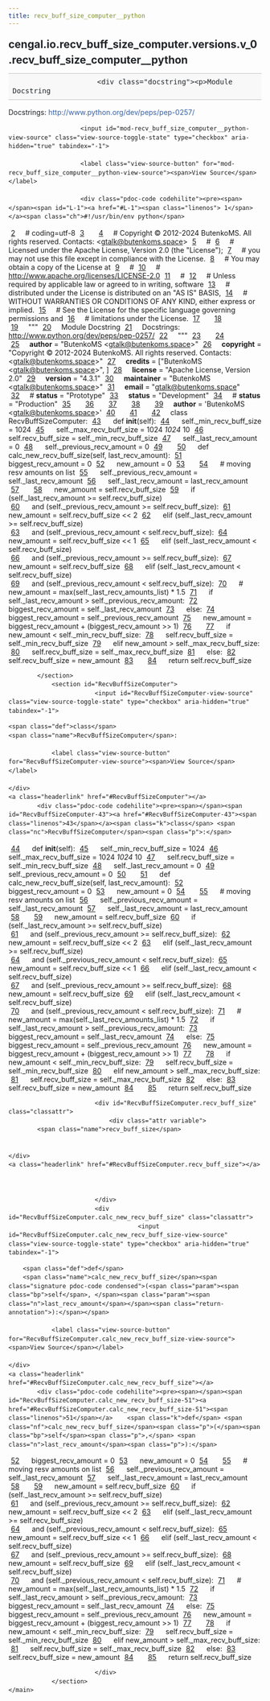 ```yaml
---
title: recv_buff_size_computer__python
---
```


<div>
    <main class="pdoc">
            <section class="module-info">
                    <h1 class="modulename">
cengal<wbr>.io<wbr>.recv_buff_size_computer<wbr>.versions<wbr>.v_0<wbr>.recv_buff_size_computer__python    </h1>

                        <div class="docstring"><p>Module Docstring
Docstrings: <a href="http://www.python.org/dev/peps/pep-0257/">http://www.python.org/dev/peps/pep-0257/</a></p>
</div>

                        <input id="mod-recv_buff_size_computer__python-view-source" class="view-source-toggle-state" type="checkbox" aria-hidden="true" tabindex="-1">

                        <label class="view-source-button" for="mod-recv_buff_size_computer__python-view-source"><span>View Source</span></label>

                        <div class="pdoc-code codehilite"><pre><span></span><span id="L-1"><a href="#L-1"><span class="linenos"> 1</span></a><span class="ch">#!/usr/bin/env python</span>
</span><span id="L-2"><a href="#L-2"><span class="linenos"> 2</span></a><span class="c1"># coding=utf-8</span>
</span><span id="L-3"><a href="#L-3"><span class="linenos"> 3</span></a>
</span><span id="L-4"><a href="#L-4"><span class="linenos"> 4</span></a><span class="c1"># Copyright © 2012-2024 ButenkoMS. All rights reserved. Contacts: &lt;gtalk@butenkoms.space&gt;</span>
</span><span id="L-5"><a href="#L-5"><span class="linenos"> 5</span></a><span class="c1"># </span>
</span><span id="L-6"><a href="#L-6"><span class="linenos"> 6</span></a><span class="c1"># Licensed under the Apache License, Version 2.0 (the &quot;License&quot;);</span>
</span><span id="L-7"><a href="#L-7"><span class="linenos"> 7</span></a><span class="c1"># you may not use this file except in compliance with the License.</span>
</span><span id="L-8"><a href="#L-8"><span class="linenos"> 8</span></a><span class="c1"># You may obtain a copy of the License at</span>
</span><span id="L-9"><a href="#L-9"><span class="linenos"> 9</span></a><span class="c1"># </span>
</span><span id="L-10"><a href="#L-10"><span class="linenos">10</span></a><span class="c1">#     http://www.apache.org/licenses/LICENSE-2.0</span>
</span><span id="L-11"><a href="#L-11"><span class="linenos">11</span></a><span class="c1"># </span>
</span><span id="L-12"><a href="#L-12"><span class="linenos">12</span></a><span class="c1"># Unless required by applicable law or agreed to in writing, software</span>
</span><span id="L-13"><a href="#L-13"><span class="linenos">13</span></a><span class="c1"># distributed under the License is distributed on an &quot;AS IS&quot; BASIS,</span>
</span><span id="L-14"><a href="#L-14"><span class="linenos">14</span></a><span class="c1"># WITHOUT WARRANTIES OR CONDITIONS OF ANY KIND, either express or implied.</span>
</span><span id="L-15"><a href="#L-15"><span class="linenos">15</span></a><span class="c1"># See the License for the specific language governing permissions and</span>
</span><span id="L-16"><a href="#L-16"><span class="linenos">16</span></a><span class="c1"># limitations under the License.</span>
</span><span id="L-17"><a href="#L-17"><span class="linenos">17</span></a>
</span><span id="L-18"><a href="#L-18"><span class="linenos">18</span></a>
</span><span id="L-19"><a href="#L-19"><span class="linenos">19</span></a><span class="sd">&quot;&quot;&quot;</span>
</span><span id="L-20"><a href="#L-20"><span class="linenos">20</span></a><span class="sd">Module Docstring</span>
</span><span id="L-21"><a href="#L-21"><span class="linenos">21</span></a><span class="sd">Docstrings: http://www.python.org/dev/peps/pep-0257/</span>
</span><span id="L-22"><a href="#L-22"><span class="linenos">22</span></a><span class="sd">&quot;&quot;&quot;</span>
</span><span id="L-23"><a href="#L-23"><span class="linenos">23</span></a>
</span><span id="L-24"><a href="#L-24"><span class="linenos">24</span></a>
</span><span id="L-25"><a href="#L-25"><span class="linenos">25</span></a><span class="n">__author__</span> <span class="o">=</span> <span class="s2">&quot;ButenkoMS &lt;gtalk@butenkoms.space&gt;&quot;</span>
</span><span id="L-26"><a href="#L-26"><span class="linenos">26</span></a><span class="n">__copyright__</span> <span class="o">=</span> <span class="s2">&quot;Copyright © 2012-2024 ButenkoMS. All rights reserved. Contacts: &lt;gtalk@butenkoms.space&gt;&quot;</span>
</span><span id="L-27"><a href="#L-27"><span class="linenos">27</span></a><span class="n">__credits__</span> <span class="o">=</span> <span class="p">[</span><span class="s2">&quot;ButenkoMS &lt;gtalk@butenkoms.space&gt;&quot;</span><span class="p">,</span> <span class="p">]</span>
</span><span id="L-28"><a href="#L-28"><span class="linenos">28</span></a><span class="n">__license__</span> <span class="o">=</span> <span class="s2">&quot;Apache License, Version 2.0&quot;</span>
</span><span id="L-29"><a href="#L-29"><span class="linenos">29</span></a><span class="n">__version__</span> <span class="o">=</span> <span class="s2">&quot;4.3.1&quot;</span>
</span><span id="L-30"><a href="#L-30"><span class="linenos">30</span></a><span class="n">__maintainer__</span> <span class="o">=</span> <span class="s2">&quot;ButenkoMS &lt;gtalk@butenkoms.space&gt;&quot;</span>
</span><span id="L-31"><a href="#L-31"><span class="linenos">31</span></a><span class="n">__email__</span> <span class="o">=</span> <span class="s2">&quot;gtalk@butenkoms.space&quot;</span>
</span><span id="L-32"><a href="#L-32"><span class="linenos">32</span></a><span class="c1"># __status__ = &quot;Prototype&quot;</span>
</span><span id="L-33"><a href="#L-33"><span class="linenos">33</span></a><span class="n">__status__</span> <span class="o">=</span> <span class="s2">&quot;Development&quot;</span>
</span><span id="L-34"><a href="#L-34"><span class="linenos">34</span></a><span class="c1"># __status__ = &quot;Production&quot;</span>
</span><span id="L-35"><a href="#L-35"><span class="linenos">35</span></a>
</span><span id="L-36"><a href="#L-36"><span class="linenos">36</span></a>
</span><span id="L-37"><a href="#L-37"><span class="linenos">37</span></a>
</span><span id="L-38"><a href="#L-38"><span class="linenos">38</span></a>
</span><span id="L-39"><a href="#L-39"><span class="linenos">39</span></a><span class="n">__author__</span> <span class="o">=</span> <span class="s1">&#39;ButenkoMS &lt;gtalk@butenkoms.space&gt;&#39;</span>
</span><span id="L-40"><a href="#L-40"><span class="linenos">40</span></a>
</span><span id="L-41"><a href="#L-41"><span class="linenos">41</span></a>
</span><span id="L-42"><a href="#L-42"><span class="linenos">42</span></a><span class="k">class</span> <span class="nc">RecvBuffSizeComputer</span><span class="p">:</span>
</span><span id="L-43"><a href="#L-43"><span class="linenos">43</span></a>    <span class="k">def</span> <span class="fm">__init__</span><span class="p">(</span><span class="bp">self</span><span class="p">):</span>
</span><span id="L-44"><a href="#L-44"><span class="linenos">44</span></a>        <span class="bp">self</span><span class="o">.</span><span class="n">_min_recv_buff_size</span> <span class="o">=</span> <span class="mi">1024</span>
</span><span id="L-45"><a href="#L-45"><span class="linenos">45</span></a>        <span class="bp">self</span><span class="o">.</span><span class="n">_max_recv_buff_size</span> <span class="o">=</span> <span class="mi">1024</span> <span class="o">*</span> <span class="mi">1024</span> <span class="o">*</span> <span class="mi">10</span>
</span><span id="L-46"><a href="#L-46"><span class="linenos">46</span></a>        <span class="bp">self</span><span class="o">.</span><span class="n">recv_buff_size</span> <span class="o">=</span> <span class="bp">self</span><span class="o">.</span><span class="n">_min_recv_buff_size</span>
</span><span id="L-47"><a href="#L-47"><span class="linenos">47</span></a>        <span class="bp">self</span><span class="o">.</span><span class="n">_last_recv_amount</span> <span class="o">=</span> <span class="mi">0</span>
</span><span id="L-48"><a href="#L-48"><span class="linenos">48</span></a>        <span class="bp">self</span><span class="o">.</span><span class="n">_previous_recv_amount</span> <span class="o">=</span> <span class="mi">0</span>
</span><span id="L-49"><a href="#L-49"><span class="linenos">49</span></a>
</span><span id="L-50"><a href="#L-50"><span class="linenos">50</span></a>    <span class="k">def</span> <span class="nf">calc_new_recv_buff_size</span><span class="p">(</span><span class="bp">self</span><span class="p">,</span> <span class="n">last_recv_amount</span><span class="p">):</span>
</span><span id="L-51"><a href="#L-51"><span class="linenos">51</span></a>        <span class="n">biggest_recv_amount</span> <span class="o">=</span> <span class="mi">0</span>
</span><span id="L-52"><a href="#L-52"><span class="linenos">52</span></a>        <span class="n">new_amount</span> <span class="o">=</span> <span class="mi">0</span>
</span><span id="L-53"><a href="#L-53"><span class="linenos">53</span></a>
</span><span id="L-54"><a href="#L-54"><span class="linenos">54</span></a>        <span class="c1"># moving resv amounts on list</span>
</span><span id="L-55"><a href="#L-55"><span class="linenos">55</span></a>        <span class="bp">self</span><span class="o">.</span><span class="n">_previous_recv_amount</span> <span class="o">=</span> <span class="bp">self</span><span class="o">.</span><span class="n">_last_recv_amount</span>
</span><span id="L-56"><a href="#L-56"><span class="linenos">56</span></a>        <span class="bp">self</span><span class="o">.</span><span class="n">_last_recv_amount</span> <span class="o">=</span> <span class="n">last_recv_amount</span>
</span><span id="L-57"><a href="#L-57"><span class="linenos">57</span></a>
</span><span id="L-58"><a href="#L-58"><span class="linenos">58</span></a>        <span class="n">new_amount</span> <span class="o">=</span> <span class="bp">self</span><span class="o">.</span><span class="n">recv_buff_size</span>
</span><span id="L-59"><a href="#L-59"><span class="linenos">59</span></a>        <span class="k">if</span> <span class="p">(</span><span class="bp">self</span><span class="o">.</span><span class="n">_last_recv_amount</span> <span class="o">&gt;=</span> <span class="bp">self</span><span class="o">.</span><span class="n">recv_buff_size</span><span class="p">)</span> \
</span><span id="L-60"><a href="#L-60"><span class="linenos">60</span></a>                <span class="ow">and</span> <span class="p">(</span><span class="bp">self</span><span class="o">.</span><span class="n">_previous_recv_amount</span> <span class="o">&gt;=</span> <span class="bp">self</span><span class="o">.</span><span class="n">recv_buff_size</span><span class="p">):</span>
</span><span id="L-61"><a href="#L-61"><span class="linenos">61</span></a>            <span class="n">new_amount</span> <span class="o">=</span> <span class="bp">self</span><span class="o">.</span><span class="n">recv_buff_size</span> <span class="o">&lt;&lt;</span> <span class="mi">2</span>
</span><span id="L-62"><a href="#L-62"><span class="linenos">62</span></a>        <span class="k">elif</span> <span class="p">(</span><span class="bp">self</span><span class="o">.</span><span class="n">_last_recv_amount</span> <span class="o">&gt;=</span> <span class="bp">self</span><span class="o">.</span><span class="n">recv_buff_size</span><span class="p">)</span> \
</span><span id="L-63"><a href="#L-63"><span class="linenos">63</span></a>                <span class="ow">and</span> <span class="p">(</span><span class="bp">self</span><span class="o">.</span><span class="n">_previous_recv_amount</span> <span class="o">&lt;</span> <span class="bp">self</span><span class="o">.</span><span class="n">recv_buff_size</span><span class="p">):</span>
</span><span id="L-64"><a href="#L-64"><span class="linenos">64</span></a>            <span class="n">new_amount</span> <span class="o">=</span> <span class="bp">self</span><span class="o">.</span><span class="n">recv_buff_size</span> <span class="o">&lt;&lt;</span> <span class="mi">1</span>
</span><span id="L-65"><a href="#L-65"><span class="linenos">65</span></a>        <span class="k">elif</span> <span class="p">(</span><span class="bp">self</span><span class="o">.</span><span class="n">_last_recv_amount</span> <span class="o">&lt;</span> <span class="bp">self</span><span class="o">.</span><span class="n">recv_buff_size</span><span class="p">)</span> \
</span><span id="L-66"><a href="#L-66"><span class="linenos">66</span></a>                <span class="ow">and</span> <span class="p">(</span><span class="bp">self</span><span class="o">.</span><span class="n">_previous_recv_amount</span> <span class="o">&gt;=</span> <span class="bp">self</span><span class="o">.</span><span class="n">recv_buff_size</span><span class="p">):</span>
</span><span id="L-67"><a href="#L-67"><span class="linenos">67</span></a>            <span class="n">new_amount</span> <span class="o">=</span> <span class="bp">self</span><span class="o">.</span><span class="n">recv_buff_size</span>
</span><span id="L-68"><a href="#L-68"><span class="linenos">68</span></a>        <span class="k">elif</span> <span class="p">(</span><span class="bp">self</span><span class="o">.</span><span class="n">_last_recv_amount</span> <span class="o">&lt;</span> <span class="bp">self</span><span class="o">.</span><span class="n">recv_buff_size</span><span class="p">)</span> \
</span><span id="L-69"><a href="#L-69"><span class="linenos">69</span></a>                <span class="ow">and</span> <span class="p">(</span><span class="bp">self</span><span class="o">.</span><span class="n">_previous_recv_amount</span> <span class="o">&lt;</span> <span class="bp">self</span><span class="o">.</span><span class="n">recv_buff_size</span><span class="p">):</span>
</span><span id="L-70"><a href="#L-70"><span class="linenos">70</span></a>            <span class="c1"># new_amount = max(self._last_recv_amounts_list) * 1.5</span>
</span><span id="L-71"><a href="#L-71"><span class="linenos">71</span></a>            <span class="k">if</span> <span class="bp">self</span><span class="o">.</span><span class="n">_last_recv_amount</span> <span class="o">&gt;</span> <span class="bp">self</span><span class="o">.</span><span class="n">_previous_recv_amount</span><span class="p">:</span>
</span><span id="L-72"><a href="#L-72"><span class="linenos">72</span></a>                <span class="n">biggest_recv_amount</span> <span class="o">=</span> <span class="bp">self</span><span class="o">.</span><span class="n">_last_recv_amount</span>
</span><span id="L-73"><a href="#L-73"><span class="linenos">73</span></a>            <span class="k">else</span><span class="p">:</span>
</span><span id="L-74"><a href="#L-74"><span class="linenos">74</span></a>                <span class="n">biggest_recv_amount</span> <span class="o">=</span> <span class="bp">self</span><span class="o">.</span><span class="n">_previous_recv_amount</span>
</span><span id="L-75"><a href="#L-75"><span class="linenos">75</span></a>            <span class="n">new_amount</span> <span class="o">=</span> <span class="n">biggest_recv_amount</span> <span class="o">+</span> <span class="p">(</span><span class="n">biggest_recv_amount</span> <span class="o">&gt;&gt;</span> <span class="mi">1</span><span class="p">)</span>
</span><span id="L-76"><a href="#L-76"><span class="linenos">76</span></a>
</span><span id="L-77"><a href="#L-77"><span class="linenos">77</span></a>        <span class="k">if</span> <span class="n">new_amount</span> <span class="o">&lt;</span> <span class="bp">self</span><span class="o">.</span><span class="n">_min_recv_buff_size</span><span class="p">:</span>
</span><span id="L-78"><a href="#L-78"><span class="linenos">78</span></a>            <span class="bp">self</span><span class="o">.</span><span class="n">recv_buff_size</span> <span class="o">=</span> <span class="bp">self</span><span class="o">.</span><span class="n">_min_recv_buff_size</span>
</span><span id="L-79"><a href="#L-79"><span class="linenos">79</span></a>        <span class="k">elif</span> <span class="n">new_amount</span> <span class="o">&gt;</span> <span class="bp">self</span><span class="o">.</span><span class="n">_max_recv_buff_size</span><span class="p">:</span>
</span><span id="L-80"><a href="#L-80"><span class="linenos">80</span></a>            <span class="bp">self</span><span class="o">.</span><span class="n">recv_buff_size</span> <span class="o">=</span> <span class="bp">self</span><span class="o">.</span><span class="n">_max_recv_buff_size</span>
</span><span id="L-81"><a href="#L-81"><span class="linenos">81</span></a>        <span class="k">else</span><span class="p">:</span>
</span><span id="L-82"><a href="#L-82"><span class="linenos">82</span></a>            <span class="bp">self</span><span class="o">.</span><span class="n">recv_buff_size</span> <span class="o">=</span> <span class="n">new_amount</span>
</span><span id="L-83"><a href="#L-83"><span class="linenos">83</span></a>
</span><span id="L-84"><a href="#L-84"><span class="linenos">84</span></a>        <span class="k">return</span> <span class="bp">self</span><span class="o">.</span><span class="n">recv_buff_size</span>
</span></pre></div>


            </section>
                <section id="RecvBuffSizeComputer">
                            <input id="RecvBuffSizeComputer-view-source" class="view-source-toggle-state" type="checkbox" aria-hidden="true" tabindex="-1">
<div class="attr class">
            
    <span class="def">class</span>
    <span class="name">RecvBuffSizeComputer</span>:

                <label class="view-source-button" for="RecvBuffSizeComputer-view-source"><span>View Source</span></label>

    </div>
    <a class="headerlink" href="#RecvBuffSizeComputer"></a>
            <div class="pdoc-code codehilite"><pre><span></span><span id="RecvBuffSizeComputer-43"><a href="#RecvBuffSizeComputer-43"><span class="linenos">43</span></a><span class="k">class</span> <span class="nc">RecvBuffSizeComputer</span><span class="p">:</span>
</span><span id="RecvBuffSizeComputer-44"><a href="#RecvBuffSizeComputer-44"><span class="linenos">44</span></a>    <span class="k">def</span> <span class="fm">__init__</span><span class="p">(</span><span class="bp">self</span><span class="p">):</span>
</span><span id="RecvBuffSizeComputer-45"><a href="#RecvBuffSizeComputer-45"><span class="linenos">45</span></a>        <span class="bp">self</span><span class="o">.</span><span class="n">_min_recv_buff_size</span> <span class="o">=</span> <span class="mi">1024</span>
</span><span id="RecvBuffSizeComputer-46"><a href="#RecvBuffSizeComputer-46"><span class="linenos">46</span></a>        <span class="bp">self</span><span class="o">.</span><span class="n">_max_recv_buff_size</span> <span class="o">=</span> <span class="mi">1024</span> <span class="o">*</span> <span class="mi">1024</span> <span class="o">*</span> <span class="mi">10</span>
</span><span id="RecvBuffSizeComputer-47"><a href="#RecvBuffSizeComputer-47"><span class="linenos">47</span></a>        <span class="bp">self</span><span class="o">.</span><span class="n">recv_buff_size</span> <span class="o">=</span> <span class="bp">self</span><span class="o">.</span><span class="n">_min_recv_buff_size</span>
</span><span id="RecvBuffSizeComputer-48"><a href="#RecvBuffSizeComputer-48"><span class="linenos">48</span></a>        <span class="bp">self</span><span class="o">.</span><span class="n">_last_recv_amount</span> <span class="o">=</span> <span class="mi">0</span>
</span><span id="RecvBuffSizeComputer-49"><a href="#RecvBuffSizeComputer-49"><span class="linenos">49</span></a>        <span class="bp">self</span><span class="o">.</span><span class="n">_previous_recv_amount</span> <span class="o">=</span> <span class="mi">0</span>
</span><span id="RecvBuffSizeComputer-50"><a href="#RecvBuffSizeComputer-50"><span class="linenos">50</span></a>
</span><span id="RecvBuffSizeComputer-51"><a href="#RecvBuffSizeComputer-51"><span class="linenos">51</span></a>    <span class="k">def</span> <span class="nf">calc_new_recv_buff_size</span><span class="p">(</span><span class="bp">self</span><span class="p">,</span> <span class="n">last_recv_amount</span><span class="p">):</span>
</span><span id="RecvBuffSizeComputer-52"><a href="#RecvBuffSizeComputer-52"><span class="linenos">52</span></a>        <span class="n">biggest_recv_amount</span> <span class="o">=</span> <span class="mi">0</span>
</span><span id="RecvBuffSizeComputer-53"><a href="#RecvBuffSizeComputer-53"><span class="linenos">53</span></a>        <span class="n">new_amount</span> <span class="o">=</span> <span class="mi">0</span>
</span><span id="RecvBuffSizeComputer-54"><a href="#RecvBuffSizeComputer-54"><span class="linenos">54</span></a>
</span><span id="RecvBuffSizeComputer-55"><a href="#RecvBuffSizeComputer-55"><span class="linenos">55</span></a>        <span class="c1"># moving resv amounts on list</span>
</span><span id="RecvBuffSizeComputer-56"><a href="#RecvBuffSizeComputer-56"><span class="linenos">56</span></a>        <span class="bp">self</span><span class="o">.</span><span class="n">_previous_recv_amount</span> <span class="o">=</span> <span class="bp">self</span><span class="o">.</span><span class="n">_last_recv_amount</span>
</span><span id="RecvBuffSizeComputer-57"><a href="#RecvBuffSizeComputer-57"><span class="linenos">57</span></a>        <span class="bp">self</span><span class="o">.</span><span class="n">_last_recv_amount</span> <span class="o">=</span> <span class="n">last_recv_amount</span>
</span><span id="RecvBuffSizeComputer-58"><a href="#RecvBuffSizeComputer-58"><span class="linenos">58</span></a>
</span><span id="RecvBuffSizeComputer-59"><a href="#RecvBuffSizeComputer-59"><span class="linenos">59</span></a>        <span class="n">new_amount</span> <span class="o">=</span> <span class="bp">self</span><span class="o">.</span><span class="n">recv_buff_size</span>
</span><span id="RecvBuffSizeComputer-60"><a href="#RecvBuffSizeComputer-60"><span class="linenos">60</span></a>        <span class="k">if</span> <span class="p">(</span><span class="bp">self</span><span class="o">.</span><span class="n">_last_recv_amount</span> <span class="o">&gt;=</span> <span class="bp">self</span><span class="o">.</span><span class="n">recv_buff_size</span><span class="p">)</span> \
</span><span id="RecvBuffSizeComputer-61"><a href="#RecvBuffSizeComputer-61"><span class="linenos">61</span></a>                <span class="ow">and</span> <span class="p">(</span><span class="bp">self</span><span class="o">.</span><span class="n">_previous_recv_amount</span> <span class="o">&gt;=</span> <span class="bp">self</span><span class="o">.</span><span class="n">recv_buff_size</span><span class="p">):</span>
</span><span id="RecvBuffSizeComputer-62"><a href="#RecvBuffSizeComputer-62"><span class="linenos">62</span></a>            <span class="n">new_amount</span> <span class="o">=</span> <span class="bp">self</span><span class="o">.</span><span class="n">recv_buff_size</span> <span class="o">&lt;&lt;</span> <span class="mi">2</span>
</span><span id="RecvBuffSizeComputer-63"><a href="#RecvBuffSizeComputer-63"><span class="linenos">63</span></a>        <span class="k">elif</span> <span class="p">(</span><span class="bp">self</span><span class="o">.</span><span class="n">_last_recv_amount</span> <span class="o">&gt;=</span> <span class="bp">self</span><span class="o">.</span><span class="n">recv_buff_size</span><span class="p">)</span> \
</span><span id="RecvBuffSizeComputer-64"><a href="#RecvBuffSizeComputer-64"><span class="linenos">64</span></a>                <span class="ow">and</span> <span class="p">(</span><span class="bp">self</span><span class="o">.</span><span class="n">_previous_recv_amount</span> <span class="o">&lt;</span> <span class="bp">self</span><span class="o">.</span><span class="n">recv_buff_size</span><span class="p">):</span>
</span><span id="RecvBuffSizeComputer-65"><a href="#RecvBuffSizeComputer-65"><span class="linenos">65</span></a>            <span class="n">new_amount</span> <span class="o">=</span> <span class="bp">self</span><span class="o">.</span><span class="n">recv_buff_size</span> <span class="o">&lt;&lt;</span> <span class="mi">1</span>
</span><span id="RecvBuffSizeComputer-66"><a href="#RecvBuffSizeComputer-66"><span class="linenos">66</span></a>        <span class="k">elif</span> <span class="p">(</span><span class="bp">self</span><span class="o">.</span><span class="n">_last_recv_amount</span> <span class="o">&lt;</span> <span class="bp">self</span><span class="o">.</span><span class="n">recv_buff_size</span><span class="p">)</span> \
</span><span id="RecvBuffSizeComputer-67"><a href="#RecvBuffSizeComputer-67"><span class="linenos">67</span></a>                <span class="ow">and</span> <span class="p">(</span><span class="bp">self</span><span class="o">.</span><span class="n">_previous_recv_amount</span> <span class="o">&gt;=</span> <span class="bp">self</span><span class="o">.</span><span class="n">recv_buff_size</span><span class="p">):</span>
</span><span id="RecvBuffSizeComputer-68"><a href="#RecvBuffSizeComputer-68"><span class="linenos">68</span></a>            <span class="n">new_amount</span> <span class="o">=</span> <span class="bp">self</span><span class="o">.</span><span class="n">recv_buff_size</span>
</span><span id="RecvBuffSizeComputer-69"><a href="#RecvBuffSizeComputer-69"><span class="linenos">69</span></a>        <span class="k">elif</span> <span class="p">(</span><span class="bp">self</span><span class="o">.</span><span class="n">_last_recv_amount</span> <span class="o">&lt;</span> <span class="bp">self</span><span class="o">.</span><span class="n">recv_buff_size</span><span class="p">)</span> \
</span><span id="RecvBuffSizeComputer-70"><a href="#RecvBuffSizeComputer-70"><span class="linenos">70</span></a>                <span class="ow">and</span> <span class="p">(</span><span class="bp">self</span><span class="o">.</span><span class="n">_previous_recv_amount</span> <span class="o">&lt;</span> <span class="bp">self</span><span class="o">.</span><span class="n">recv_buff_size</span><span class="p">):</span>
</span><span id="RecvBuffSizeComputer-71"><a href="#RecvBuffSizeComputer-71"><span class="linenos">71</span></a>            <span class="c1"># new_amount = max(self._last_recv_amounts_list) * 1.5</span>
</span><span id="RecvBuffSizeComputer-72"><a href="#RecvBuffSizeComputer-72"><span class="linenos">72</span></a>            <span class="k">if</span> <span class="bp">self</span><span class="o">.</span><span class="n">_last_recv_amount</span> <span class="o">&gt;</span> <span class="bp">self</span><span class="o">.</span><span class="n">_previous_recv_amount</span><span class="p">:</span>
</span><span id="RecvBuffSizeComputer-73"><a href="#RecvBuffSizeComputer-73"><span class="linenos">73</span></a>                <span class="n">biggest_recv_amount</span> <span class="o">=</span> <span class="bp">self</span><span class="o">.</span><span class="n">_last_recv_amount</span>
</span><span id="RecvBuffSizeComputer-74"><a href="#RecvBuffSizeComputer-74"><span class="linenos">74</span></a>            <span class="k">else</span><span class="p">:</span>
</span><span id="RecvBuffSizeComputer-75"><a href="#RecvBuffSizeComputer-75"><span class="linenos">75</span></a>                <span class="n">biggest_recv_amount</span> <span class="o">=</span> <span class="bp">self</span><span class="o">.</span><span class="n">_previous_recv_amount</span>
</span><span id="RecvBuffSizeComputer-76"><a href="#RecvBuffSizeComputer-76"><span class="linenos">76</span></a>            <span class="n">new_amount</span> <span class="o">=</span> <span class="n">biggest_recv_amount</span> <span class="o">+</span> <span class="p">(</span><span class="n">biggest_recv_amount</span> <span class="o">&gt;&gt;</span> <span class="mi">1</span><span class="p">)</span>
</span><span id="RecvBuffSizeComputer-77"><a href="#RecvBuffSizeComputer-77"><span class="linenos">77</span></a>
</span><span id="RecvBuffSizeComputer-78"><a href="#RecvBuffSizeComputer-78"><span class="linenos">78</span></a>        <span class="k">if</span> <span class="n">new_amount</span> <span class="o">&lt;</span> <span class="bp">self</span><span class="o">.</span><span class="n">_min_recv_buff_size</span><span class="p">:</span>
</span><span id="RecvBuffSizeComputer-79"><a href="#RecvBuffSizeComputer-79"><span class="linenos">79</span></a>            <span class="bp">self</span><span class="o">.</span><span class="n">recv_buff_size</span> <span class="o">=</span> <span class="bp">self</span><span class="o">.</span><span class="n">_min_recv_buff_size</span>
</span><span id="RecvBuffSizeComputer-80"><a href="#RecvBuffSizeComputer-80"><span class="linenos">80</span></a>        <span class="k">elif</span> <span class="n">new_amount</span> <span class="o">&gt;</span> <span class="bp">self</span><span class="o">.</span><span class="n">_max_recv_buff_size</span><span class="p">:</span>
</span><span id="RecvBuffSizeComputer-81"><a href="#RecvBuffSizeComputer-81"><span class="linenos">81</span></a>            <span class="bp">self</span><span class="o">.</span><span class="n">recv_buff_size</span> <span class="o">=</span> <span class="bp">self</span><span class="o">.</span><span class="n">_max_recv_buff_size</span>
</span><span id="RecvBuffSizeComputer-82"><a href="#RecvBuffSizeComputer-82"><span class="linenos">82</span></a>        <span class="k">else</span><span class="p">:</span>
</span><span id="RecvBuffSizeComputer-83"><a href="#RecvBuffSizeComputer-83"><span class="linenos">83</span></a>            <span class="bp">self</span><span class="o">.</span><span class="n">recv_buff_size</span> <span class="o">=</span> <span class="n">new_amount</span>
</span><span id="RecvBuffSizeComputer-84"><a href="#RecvBuffSizeComputer-84"><span class="linenos">84</span></a>
</span><span id="RecvBuffSizeComputer-85"><a href="#RecvBuffSizeComputer-85"><span class="linenos">85</span></a>        <span class="k">return</span> <span class="bp">self</span><span class="o">.</span><span class="n">recv_buff_size</span>
</span></pre></div>


    

                            <div id="RecvBuffSizeComputer.recv_buff_size" class="classattr">
                                <div class="attr variable">
            <span class="name">recv_buff_size</span>

        
    </div>
    <a class="headerlink" href="#RecvBuffSizeComputer.recv_buff_size"></a>
    
    

                            </div>
                            <div id="RecvBuffSizeComputer.calc_new_recv_buff_size" class="classattr">
                                        <input id="RecvBuffSizeComputer.calc_new_recv_buff_size-view-source" class="view-source-toggle-state" type="checkbox" aria-hidden="true" tabindex="-1">
<div class="attr function">
            
        <span class="def">def</span>
        <span class="name">calc_new_recv_buff_size</span><span class="signature pdoc-code condensed">(<span class="param"><span class="bp">self</span>, </span><span class="param"><span class="n">last_recv_amount</span></span><span class="return-annotation">):</span></span>

                <label class="view-source-button" for="RecvBuffSizeComputer.calc_new_recv_buff_size-view-source"><span>View Source</span></label>

    </div>
    <a class="headerlink" href="#RecvBuffSizeComputer.calc_new_recv_buff_size"></a>
            <div class="pdoc-code codehilite"><pre><span></span><span id="RecvBuffSizeComputer.calc_new_recv_buff_size-51"><a href="#RecvBuffSizeComputer.calc_new_recv_buff_size-51"><span class="linenos">51</span></a>    <span class="k">def</span> <span class="nf">calc_new_recv_buff_size</span><span class="p">(</span><span class="bp">self</span><span class="p">,</span> <span class="n">last_recv_amount</span><span class="p">):</span>
</span><span id="RecvBuffSizeComputer.calc_new_recv_buff_size-52"><a href="#RecvBuffSizeComputer.calc_new_recv_buff_size-52"><span class="linenos">52</span></a>        <span class="n">biggest_recv_amount</span> <span class="o">=</span> <span class="mi">0</span>
</span><span id="RecvBuffSizeComputer.calc_new_recv_buff_size-53"><a href="#RecvBuffSizeComputer.calc_new_recv_buff_size-53"><span class="linenos">53</span></a>        <span class="n">new_amount</span> <span class="o">=</span> <span class="mi">0</span>
</span><span id="RecvBuffSizeComputer.calc_new_recv_buff_size-54"><a href="#RecvBuffSizeComputer.calc_new_recv_buff_size-54"><span class="linenos">54</span></a>
</span><span id="RecvBuffSizeComputer.calc_new_recv_buff_size-55"><a href="#RecvBuffSizeComputer.calc_new_recv_buff_size-55"><span class="linenos">55</span></a>        <span class="c1"># moving resv amounts on list</span>
</span><span id="RecvBuffSizeComputer.calc_new_recv_buff_size-56"><a href="#RecvBuffSizeComputer.calc_new_recv_buff_size-56"><span class="linenos">56</span></a>        <span class="bp">self</span><span class="o">.</span><span class="n">_previous_recv_amount</span> <span class="o">=</span> <span class="bp">self</span><span class="o">.</span><span class="n">_last_recv_amount</span>
</span><span id="RecvBuffSizeComputer.calc_new_recv_buff_size-57"><a href="#RecvBuffSizeComputer.calc_new_recv_buff_size-57"><span class="linenos">57</span></a>        <span class="bp">self</span><span class="o">.</span><span class="n">_last_recv_amount</span> <span class="o">=</span> <span class="n">last_recv_amount</span>
</span><span id="RecvBuffSizeComputer.calc_new_recv_buff_size-58"><a href="#RecvBuffSizeComputer.calc_new_recv_buff_size-58"><span class="linenos">58</span></a>
</span><span id="RecvBuffSizeComputer.calc_new_recv_buff_size-59"><a href="#RecvBuffSizeComputer.calc_new_recv_buff_size-59"><span class="linenos">59</span></a>        <span class="n">new_amount</span> <span class="o">=</span> <span class="bp">self</span><span class="o">.</span><span class="n">recv_buff_size</span>
</span><span id="RecvBuffSizeComputer.calc_new_recv_buff_size-60"><a href="#RecvBuffSizeComputer.calc_new_recv_buff_size-60"><span class="linenos">60</span></a>        <span class="k">if</span> <span class="p">(</span><span class="bp">self</span><span class="o">.</span><span class="n">_last_recv_amount</span> <span class="o">&gt;=</span> <span class="bp">self</span><span class="o">.</span><span class="n">recv_buff_size</span><span class="p">)</span> \
</span><span id="RecvBuffSizeComputer.calc_new_recv_buff_size-61"><a href="#RecvBuffSizeComputer.calc_new_recv_buff_size-61"><span class="linenos">61</span></a>                <span class="ow">and</span> <span class="p">(</span><span class="bp">self</span><span class="o">.</span><span class="n">_previous_recv_amount</span> <span class="o">&gt;=</span> <span class="bp">self</span><span class="o">.</span><span class="n">recv_buff_size</span><span class="p">):</span>
</span><span id="RecvBuffSizeComputer.calc_new_recv_buff_size-62"><a href="#RecvBuffSizeComputer.calc_new_recv_buff_size-62"><span class="linenos">62</span></a>            <span class="n">new_amount</span> <span class="o">=</span> <span class="bp">self</span><span class="o">.</span><span class="n">recv_buff_size</span> <span class="o">&lt;&lt;</span> <span class="mi">2</span>
</span><span id="RecvBuffSizeComputer.calc_new_recv_buff_size-63"><a href="#RecvBuffSizeComputer.calc_new_recv_buff_size-63"><span class="linenos">63</span></a>        <span class="k">elif</span> <span class="p">(</span><span class="bp">self</span><span class="o">.</span><span class="n">_last_recv_amount</span> <span class="o">&gt;=</span> <span class="bp">self</span><span class="o">.</span><span class="n">recv_buff_size</span><span class="p">)</span> \
</span><span id="RecvBuffSizeComputer.calc_new_recv_buff_size-64"><a href="#RecvBuffSizeComputer.calc_new_recv_buff_size-64"><span class="linenos">64</span></a>                <span class="ow">and</span> <span class="p">(</span><span class="bp">self</span><span class="o">.</span><span class="n">_previous_recv_amount</span> <span class="o">&lt;</span> <span class="bp">self</span><span class="o">.</span><span class="n">recv_buff_size</span><span class="p">):</span>
</span><span id="RecvBuffSizeComputer.calc_new_recv_buff_size-65"><a href="#RecvBuffSizeComputer.calc_new_recv_buff_size-65"><span class="linenos">65</span></a>            <span class="n">new_amount</span> <span class="o">=</span> <span class="bp">self</span><span class="o">.</span><span class="n">recv_buff_size</span> <span class="o">&lt;&lt;</span> <span class="mi">1</span>
</span><span id="RecvBuffSizeComputer.calc_new_recv_buff_size-66"><a href="#RecvBuffSizeComputer.calc_new_recv_buff_size-66"><span class="linenos">66</span></a>        <span class="k">elif</span> <span class="p">(</span><span class="bp">self</span><span class="o">.</span><span class="n">_last_recv_amount</span> <span class="o">&lt;</span> <span class="bp">self</span><span class="o">.</span><span class="n">recv_buff_size</span><span class="p">)</span> \
</span><span id="RecvBuffSizeComputer.calc_new_recv_buff_size-67"><a href="#RecvBuffSizeComputer.calc_new_recv_buff_size-67"><span class="linenos">67</span></a>                <span class="ow">and</span> <span class="p">(</span><span class="bp">self</span><span class="o">.</span><span class="n">_previous_recv_amount</span> <span class="o">&gt;=</span> <span class="bp">self</span><span class="o">.</span><span class="n">recv_buff_size</span><span class="p">):</span>
</span><span id="RecvBuffSizeComputer.calc_new_recv_buff_size-68"><a href="#RecvBuffSizeComputer.calc_new_recv_buff_size-68"><span class="linenos">68</span></a>            <span class="n">new_amount</span> <span class="o">=</span> <span class="bp">self</span><span class="o">.</span><span class="n">recv_buff_size</span>
</span><span id="RecvBuffSizeComputer.calc_new_recv_buff_size-69"><a href="#RecvBuffSizeComputer.calc_new_recv_buff_size-69"><span class="linenos">69</span></a>        <span class="k">elif</span> <span class="p">(</span><span class="bp">self</span><span class="o">.</span><span class="n">_last_recv_amount</span> <span class="o">&lt;</span> <span class="bp">self</span><span class="o">.</span><span class="n">recv_buff_size</span><span class="p">)</span> \
</span><span id="RecvBuffSizeComputer.calc_new_recv_buff_size-70"><a href="#RecvBuffSizeComputer.calc_new_recv_buff_size-70"><span class="linenos">70</span></a>                <span class="ow">and</span> <span class="p">(</span><span class="bp">self</span><span class="o">.</span><span class="n">_previous_recv_amount</span> <span class="o">&lt;</span> <span class="bp">self</span><span class="o">.</span><span class="n">recv_buff_size</span><span class="p">):</span>
</span><span id="RecvBuffSizeComputer.calc_new_recv_buff_size-71"><a href="#RecvBuffSizeComputer.calc_new_recv_buff_size-71"><span class="linenos">71</span></a>            <span class="c1"># new_amount = max(self._last_recv_amounts_list) * 1.5</span>
</span><span id="RecvBuffSizeComputer.calc_new_recv_buff_size-72"><a href="#RecvBuffSizeComputer.calc_new_recv_buff_size-72"><span class="linenos">72</span></a>            <span class="k">if</span> <span class="bp">self</span><span class="o">.</span><span class="n">_last_recv_amount</span> <span class="o">&gt;</span> <span class="bp">self</span><span class="o">.</span><span class="n">_previous_recv_amount</span><span class="p">:</span>
</span><span id="RecvBuffSizeComputer.calc_new_recv_buff_size-73"><a href="#RecvBuffSizeComputer.calc_new_recv_buff_size-73"><span class="linenos">73</span></a>                <span class="n">biggest_recv_amount</span> <span class="o">=</span> <span class="bp">self</span><span class="o">.</span><span class="n">_last_recv_amount</span>
</span><span id="RecvBuffSizeComputer.calc_new_recv_buff_size-74"><a href="#RecvBuffSizeComputer.calc_new_recv_buff_size-74"><span class="linenos">74</span></a>            <span class="k">else</span><span class="p">:</span>
</span><span id="RecvBuffSizeComputer.calc_new_recv_buff_size-75"><a href="#RecvBuffSizeComputer.calc_new_recv_buff_size-75"><span class="linenos">75</span></a>                <span class="n">biggest_recv_amount</span> <span class="o">=</span> <span class="bp">self</span><span class="o">.</span><span class="n">_previous_recv_amount</span>
</span><span id="RecvBuffSizeComputer.calc_new_recv_buff_size-76"><a href="#RecvBuffSizeComputer.calc_new_recv_buff_size-76"><span class="linenos">76</span></a>            <span class="n">new_amount</span> <span class="o">=</span> <span class="n">biggest_recv_amount</span> <span class="o">+</span> <span class="p">(</span><span class="n">biggest_recv_amount</span> <span class="o">&gt;&gt;</span> <span class="mi">1</span><span class="p">)</span>
</span><span id="RecvBuffSizeComputer.calc_new_recv_buff_size-77"><a href="#RecvBuffSizeComputer.calc_new_recv_buff_size-77"><span class="linenos">77</span></a>
</span><span id="RecvBuffSizeComputer.calc_new_recv_buff_size-78"><a href="#RecvBuffSizeComputer.calc_new_recv_buff_size-78"><span class="linenos">78</span></a>        <span class="k">if</span> <span class="n">new_amount</span> <span class="o">&lt;</span> <span class="bp">self</span><span class="o">.</span><span class="n">_min_recv_buff_size</span><span class="p">:</span>
</span><span id="RecvBuffSizeComputer.calc_new_recv_buff_size-79"><a href="#RecvBuffSizeComputer.calc_new_recv_buff_size-79"><span class="linenos">79</span></a>            <span class="bp">self</span><span class="o">.</span><span class="n">recv_buff_size</span> <span class="o">=</span> <span class="bp">self</span><span class="o">.</span><span class="n">_min_recv_buff_size</span>
</span><span id="RecvBuffSizeComputer.calc_new_recv_buff_size-80"><a href="#RecvBuffSizeComputer.calc_new_recv_buff_size-80"><span class="linenos">80</span></a>        <span class="k">elif</span> <span class="n">new_amount</span> <span class="o">&gt;</span> <span class="bp">self</span><span class="o">.</span><span class="n">_max_recv_buff_size</span><span class="p">:</span>
</span><span id="RecvBuffSizeComputer.calc_new_recv_buff_size-81"><a href="#RecvBuffSizeComputer.calc_new_recv_buff_size-81"><span class="linenos">81</span></a>            <span class="bp">self</span><span class="o">.</span><span class="n">recv_buff_size</span> <span class="o">=</span> <span class="bp">self</span><span class="o">.</span><span class="n">_max_recv_buff_size</span>
</span><span id="RecvBuffSizeComputer.calc_new_recv_buff_size-82"><a href="#RecvBuffSizeComputer.calc_new_recv_buff_size-82"><span class="linenos">82</span></a>        <span class="k">else</span><span class="p">:</span>
</span><span id="RecvBuffSizeComputer.calc_new_recv_buff_size-83"><a href="#RecvBuffSizeComputer.calc_new_recv_buff_size-83"><span class="linenos">83</span></a>            <span class="bp">self</span><span class="o">.</span><span class="n">recv_buff_size</span> <span class="o">=</span> <span class="n">new_amount</span>
</span><span id="RecvBuffSizeComputer.calc_new_recv_buff_size-84"><a href="#RecvBuffSizeComputer.calc_new_recv_buff_size-84"><span class="linenos">84</span></a>
</span><span id="RecvBuffSizeComputer.calc_new_recv_buff_size-85"><a href="#RecvBuffSizeComputer.calc_new_recv_buff_size-85"><span class="linenos">85</span></a>        <span class="k">return</span> <span class="bp">self</span><span class="o">.</span><span class="n">recv_buff_size</span>
</span></pre></div>


    

                            </div>
                </section>
    </main>


<style>pre{line-height:125%;}span.linenos{color:inherit; background-color:transparent; padding-left:5px; padding-right:20px;}.pdoc-code .hll{background-color:#ffffcc}.pdoc-code{background:#f8f8f8;}.pdoc-code .c{color:#3D7B7B; font-style:italic}.pdoc-code .err{border:1px solid #FF0000}.pdoc-code .k{color:#008000; font-weight:bold}.pdoc-code .o{color:#666666}.pdoc-code .ch{color:#3D7B7B; font-style:italic}.pdoc-code .cm{color:#3D7B7B; font-style:italic}.pdoc-code .cp{color:#9C6500}.pdoc-code .cpf{color:#3D7B7B; font-style:italic}.pdoc-code .c1{color:#3D7B7B; font-style:italic}.pdoc-code .cs{color:#3D7B7B; font-style:italic}.pdoc-code .gd{color:#A00000}.pdoc-code .ge{font-style:italic}.pdoc-code .gr{color:#E40000}.pdoc-code .gh{color:#000080; font-weight:bold}.pdoc-code .gi{color:#008400}.pdoc-code .go{color:#717171}.pdoc-code .gp{color:#000080; font-weight:bold}.pdoc-code .gs{font-weight:bold}.pdoc-code .gu{color:#800080; font-weight:bold}.pdoc-code .gt{color:#0044DD}.pdoc-code .kc{color:#008000; font-weight:bold}.pdoc-code .kd{color:#008000; font-weight:bold}.pdoc-code .kn{color:#008000; font-weight:bold}.pdoc-code .kp{color:#008000}.pdoc-code .kr{color:#008000; font-weight:bold}.pdoc-code .kt{color:#B00040}.pdoc-code .m{color:#666666}.pdoc-code .s{color:#BA2121}.pdoc-code .na{color:#687822}.pdoc-code .nb{color:#008000}.pdoc-code .nc{color:#0000FF; font-weight:bold}.pdoc-code .no{color:#880000}.pdoc-code .nd{color:#AA22FF}.pdoc-code .ni{color:#717171; font-weight:bold}.pdoc-code .ne{color:#CB3F38; font-weight:bold}.pdoc-code .nf{color:#0000FF}.pdoc-code .nl{color:#767600}.pdoc-code .nn{color:#0000FF; font-weight:bold}.pdoc-code .nt{color:#008000; font-weight:bold}.pdoc-code .nv{color:#19177C}.pdoc-code .ow{color:#AA22FF; font-weight:bold}.pdoc-code .w{color:#bbbbbb}.pdoc-code .mb{color:#666666}.pdoc-code .mf{color:#666666}.pdoc-code .mh{color:#666666}.pdoc-code .mi{color:#666666}.pdoc-code .mo{color:#666666}.pdoc-code .sa{color:#BA2121}.pdoc-code .sb{color:#BA2121}.pdoc-code .sc{color:#BA2121}.pdoc-code .dl{color:#BA2121}.pdoc-code .sd{color:#BA2121; font-style:italic}.pdoc-code .s2{color:#BA2121}.pdoc-code .se{color:#AA5D1F; font-weight:bold}.pdoc-code .sh{color:#BA2121}.pdoc-code .si{color:#A45A77; font-weight:bold}.pdoc-code .sx{color:#008000}.pdoc-code .sr{color:#A45A77}.pdoc-code .s1{color:#BA2121}.pdoc-code .ss{color:#19177C}.pdoc-code .bp{color:#008000}.pdoc-code .fm{color:#0000FF}.pdoc-code .vc{color:#19177C}.pdoc-code .vg{color:#19177C}.pdoc-code .vi{color:#19177C}.pdoc-code .vm{color:#19177C}.pdoc-code .il{color:#666666}</style>
<style>:root{--pdoc-background:#fff;}.pdoc{--text:#212529;--muted:#6c757d;--link:#3660a5;--link-hover:#1659c5;--code:#f8f8f8;--active:#fff598;--accent:#eee;--accent2:#c1c1c1;--nav-hover:rgba(255, 255, 255, 0.5);--name:#0066BB;--def:#008800;--annotation:#007020;}</style>
<style>.pdoc{color:var(--text);box-sizing:border-box;line-height:1.5;background:none;}.pdoc .pdoc-button{cursor:pointer;display:inline-block;border:solid black 1px;border-radius:2px;font-size:.75rem;padding:calc(0.5em - 1px) 1em;transition:100ms all;}.pdoc .pdoc-alert{padding:1rem 1rem 1rem calc(1.5rem + 24px);border:1px solid transparent;border-radius:.25rem;background-repeat:no-repeat;background-position:1rem center;margin-bottom:1rem;}.pdoc .pdoc-alert > *:last-child{margin-bottom:0;}.pdoc .pdoc-alert-note {color:#084298;background-color:#cfe2ff;border-color:#b6d4fe;background-image:url("data:image/svg+xml,%3Csvg%20xmlns%3D%22http%3A//www.w3.org/2000/svg%22%20width%3D%2224%22%20height%3D%2224%22%20fill%3D%22%23084298%22%20viewBox%3D%220%200%2016%2016%22%3E%3Cpath%20d%3D%22M8%2016A8%208%200%201%200%208%200a8%208%200%200%200%200%2016zm.93-9.412-1%204.705c-.07.34.029.533.304.533.194%200%20.487-.07.686-.246l-.088.416c-.287.346-.92.598-1.465.598-.703%200-1.002-.422-.808-1.319l.738-3.468c.064-.293.006-.399-.287-.47l-.451-.081.082-.381%202.29-.287zM8%205.5a1%201%200%201%201%200-2%201%201%200%200%201%200%202z%22/%3E%3C/svg%3E");}.pdoc .pdoc-alert-warning{color:#664d03;background-color:#fff3cd;border-color:#ffecb5;background-image:url("data:image/svg+xml,%3Csvg%20xmlns%3D%22http%3A//www.w3.org/2000/svg%22%20width%3D%2224%22%20height%3D%2224%22%20fill%3D%22%23664d03%22%20viewBox%3D%220%200%2016%2016%22%3E%3Cpath%20d%3D%22M8.982%201.566a1.13%201.13%200%200%200-1.96%200L.165%2013.233c-.457.778.091%201.767.98%201.767h13.713c.889%200%201.438-.99.98-1.767L8.982%201.566zM8%205c.535%200%20.954.462.9.995l-.35%203.507a.552.552%200%200%201-1.1%200L7.1%205.995A.905.905%200%200%201%208%205zm.002%206a1%201%200%201%201%200%202%201%201%200%200%201%200-2z%22/%3E%3C/svg%3E");}.pdoc .pdoc-alert-danger{color:#842029;background-color:#f8d7da;border-color:#f5c2c7;background-image:url("data:image/svg+xml,%3Csvg%20xmlns%3D%22http%3A//www.w3.org/2000/svg%22%20width%3D%2224%22%20height%3D%2224%22%20fill%3D%22%23842029%22%20viewBox%3D%220%200%2016%2016%22%3E%3Cpath%20d%3D%22M5.52.359A.5.5%200%200%201%206%200h4a.5.5%200%200%201%20.474.658L8.694%206H12.5a.5.5%200%200%201%20.395.807l-7%209a.5.5%200%200%201-.873-.454L6.823%209.5H3.5a.5.5%200%200%201-.48-.641l2.5-8.5z%22/%3E%3C/svg%3E");}.pdoc .visually-hidden{position:absolute !important;width:1px !important;height:1px !important;padding:0 !important;margin:-1px !important;overflow:hidden !important;clip:rect(0, 0, 0, 0) !important;white-space:nowrap !important;border:0 !important;}.pdoc h1, .pdoc h2, .pdoc h3{font-weight:300;margin:.3em 0;padding:.2em 0;}.pdoc > section:not(.module-info) h1{font-size:1.5rem;font-weight:500;}.pdoc > section:not(.module-info) h2{font-size:1.4rem;font-weight:500;}.pdoc > section:not(.module-info) h3{font-size:1.3rem;font-weight:500;}.pdoc > section:not(.module-info) h4{font-size:1.2rem;}.pdoc > section:not(.module-info) h5{font-size:1.1rem;}.pdoc a{text-decoration:none;color:var(--link);}.pdoc a:hover{color:var(--link-hover);}.pdoc blockquote{margin-left:2rem;}.pdoc pre{border-top:1px solid var(--accent2);border-bottom:1px solid var(--accent2);margin-top:0;margin-bottom:1em;padding:.5rem 0 .5rem .5rem;overflow-x:auto;background-color:var(--code);}.pdoc code{color:var(--text);padding:.2em .4em;margin:0;font-size:85%;background-color:var(--accent);border-radius:6px;}.pdoc a > code{color:inherit;}.pdoc pre > code{display:inline-block;font-size:inherit;background:none;border:none;padding:0;}.pdoc > section:not(.module-info){margin-bottom:1.5rem;}.pdoc .modulename{margin-top:0;font-weight:bold;}.pdoc .modulename a{color:var(--link);transition:100ms all;}.pdoc .git-button{float:right;border:solid var(--link) 1px;}.pdoc .git-button:hover{background-color:var(--link);color:var(--pdoc-background);}.view-source-toggle-state,.view-source-toggle-state ~ .pdoc-code{display:none;}.view-source-toggle-state:checked ~ .pdoc-code{display:block;}.view-source-button{display:inline-block;float:right;font-size:.75rem;line-height:1.5rem;color:var(--muted);padding:0 .4rem 0 1.3rem;cursor:pointer;text-indent:-2px;}.view-source-button > span{visibility:hidden;}.module-info .view-source-button{float:none;display:flex;justify-content:flex-end;margin:-1.2rem .4rem -.2rem 0;}.view-source-button::before{position:absolute;content:"View Source";display:list-item;list-style-type:disclosure-closed;}.view-source-toggle-state:checked ~ .attr .view-source-button::before,.view-source-toggle-state:checked ~ .view-source-button::before{list-style-type:disclosure-open;}.pdoc .docstring{margin-bottom:1.5rem;}.pdoc section:not(.module-info) .docstring{margin-left:clamp(0rem, 5vw - 2rem, 1rem);}.pdoc .docstring .pdoc-code{margin-left:1em;margin-right:1em;}.pdoc h1:target,.pdoc h2:target,.pdoc h3:target,.pdoc h4:target,.pdoc h5:target,.pdoc h6:target,.pdoc .pdoc-code > pre > span:target{background-color:var(--active);box-shadow:-1rem 0 0 0 var(--active);}.pdoc .pdoc-code > pre > span:target{display:block;}.pdoc div:target > .attr,.pdoc section:target > .attr,.pdoc dd:target > a{background-color:var(--active);}.pdoc *{scroll-margin:2rem;}.pdoc .pdoc-code .linenos{user-select:none;}.pdoc .attr:hover{filter:contrast(0.95);}.pdoc section, .pdoc .classattr{position:relative;}.pdoc .headerlink{--width:clamp(1rem, 3vw, 2rem);position:absolute;top:0;left:calc(0rem - var(--width));transition:all 100ms ease-in-out;opacity:0;}.pdoc .headerlink::before{content:"#";display:block;text-align:center;width:var(--width);height:2.3rem;line-height:2.3rem;font-size:1.5rem;}.pdoc .attr:hover ~ .headerlink,.pdoc *:target > .headerlink,.pdoc .headerlink:hover{opacity:1;}.pdoc .attr{display:block;margin:.5rem 0 .5rem;padding:.4rem .4rem .4rem 1rem;background-color:var(--accent);overflow-x:auto;}.pdoc .classattr{margin-left:2rem;}.pdoc .name{color:var(--name);font-weight:bold;}.pdoc .def{color:var(--def);font-weight:bold;}.pdoc .signature{background-color:transparent;}.pdoc .param, .pdoc .return-annotation{white-space:pre;}.pdoc .signature.multiline .param{display:block;}.pdoc .signature.condensed .param{display:inline-block;}.pdoc .annotation{color:var(--annotation);}.pdoc .view-value-toggle-state,.pdoc .view-value-toggle-state ~ .default_value{display:none;}.pdoc .view-value-toggle-state:checked ~ .default_value{display:inherit;}.pdoc .view-value-button{font-size:.5rem;vertical-align:middle;border-style:dashed;margin-top:-0.1rem;}.pdoc .view-value-button:hover{background:white;}.pdoc .view-value-button::before{content:"show";text-align:center;width:2.2em;display:inline-block;}.pdoc .view-value-toggle-state:checked ~ .view-value-button::before{content:"hide";}.pdoc .inherited{margin-left:2rem;}.pdoc .inherited dt{font-weight:700;}.pdoc .inherited dt, .pdoc .inherited dd{display:inline;margin-left:0;margin-bottom:.5rem;}.pdoc .inherited dd:not(:last-child):after{content:", ";}.pdoc .inherited .class:before{content:"class ";}.pdoc .inherited .function a:after{content:"()";}.pdoc .search-result .docstring{overflow:auto;max-height:25vh;}.pdoc .search-result.focused > .attr{background-color:var(--active);}.pdoc .attribution{margin-top:2rem;display:block;opacity:0.5;transition:all 200ms;filter:grayscale(100%);}.pdoc .attribution:hover{opacity:1;filter:grayscale(0%);}.pdoc .attribution img{margin-left:5px;height:35px;vertical-align:middle;width:70px;transition:all 200ms;}.pdoc table{display:block;width:max-content;max-width:100%;overflow:auto;margin-bottom:1rem;}.pdoc table th{font-weight:600;}.pdoc table th, .pdoc table td{padding:6px 13px;border:1px solid var(--accent2);}</style></div>